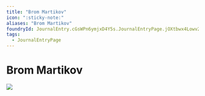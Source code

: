 ```yaml
---
title: "Brom Martikov"
icon: ":sticky-note:"
aliases: "Brom Martikov"
foundryId: JournalEntry.cGsWPn6ymjxD4Y5s.JournalEntryPage.jOXtbwx4Lowv2PRY
tags:
  - JournalEntryPage
---
```


# Brom Martikov
![](tokenizer\cos_tokens\brom_martikov.webp)